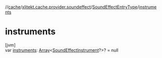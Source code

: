 //[cache](../../../index.md)/[xlitekt.cache.provider.soundeffect](../index.md)/[SoundEffectEntryType](index.md)/[instruments](instruments.md)

# instruments

[jvm]\
var [instruments](instruments.md): [Array](https://kotlinlang.org/api/latest/jvm/stdlib/kotlin/-array/index.html)&lt;[SoundEffectInstrument](../-sound-effect-instrument/index.md)?&gt;? = null
